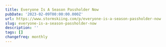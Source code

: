 ```yaml
---
title: Everyone Is A Season Passholder Now
pubDate: '2023-02-09T00:00:00.000Z'
url: https://www.stormskiing.com/p/everyone-is-a-season-passholder-now
slug: everyone-is-a-season-passholder-now
description: ''
tags: []
changefreq: monthly
---
```


<!-- Add post content below -->
